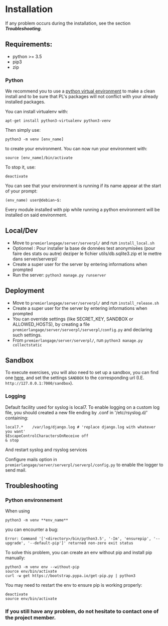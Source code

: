 # Installation

If any problem occurs during the installation, see the section ***Troubleshooting***.

## Requirements:
- python >= 3.5
- pip3
- zip

### Python
We recommend you to use a [python virtual environment](https://docs.python.org/3/tutorial/venv.html) to make a clean install and to be 
sure that PL's packages will not conflict with your already installed packages.

You can install virtualenv with:

    apt-get install python3-virtualenv python3-venv

Then simply use:

    python3 -m venv [env_name]

to create your environment. You can now run your environment with:

    source [env_name]/bin/activate
    
To stop it, use:

    deactivate

You can see that your environment is running if its name appear at the start of your prompt:

    (env_name) user@debian~$:

Every module installed with pip while running a python environment will be installed on said environment.




## Local/Dev
- Move to `premierlangage/server/serverpl/` and run `install_local.sh`
- Optionnel : Pour installer la base de données test anonymisées (pour faire des stats ou autre) deziper le fichier utils/db.sqlite3.zip et 
  le mettre dans server/serverpl/
- Create a super user for the server by entering informations when prompted
- Run the server: `python3 manage.py runserver`

## Deployment
- Move to `premierlangage/server/serverpl/` and run `install_release.sh`
- Create a super user for the server by entering informations when prompted
- You can override settings (like SECRET_KEY, SANDBOX or ALLOWED_HOSTS), by creating a file `premierlangage/server/serverpl/serverpl/config.py` and declaring such settings.
- From `premierlangage/server/serverpl/`, run `python3 manage.py collectstatic`


## Sandbox
To execute exercises, you will also need to set up a sandbox, you can find one [here](https://github.com/plgitlogin/sandbox),
and set the settings `SANDBOX` to the corresponding url (I.E. `http://127.0.0.1:7000/sandbox`).


### Logging
Default facility used for syslog is local7.
To enable logging on a custom log file, you should created a new file ending by .conf in '/etc/rsyslog.d/' containing:

```
local7.*	/var/log/django.log # 'replace django.log with whatever you want'
$EscapeControlCharactersOnReceive off
& stop
```

And restart syslog and rsyslog services

Configure mails option in `premierlangage/server/serverpl/serverpl/config.py` to enable the logger to send mail.


## Troubleshooting

### Python environnement
When using

    python3 -m venv **env_name**

you can encounter a bug:

    Error: Command '['<directory>/bin/python3.5', '-Im', 'ensurepip', '--upgrade', '--default-pip']' returned non-zero exit status

To solve this problem, you can create an env without pip and install pip manually:

    python3 -m venv env --without-pip
    source env/bin/activate
    curl -w get https://bootstrap.pypa.io/get-pip.py | python3

You may need to restart the env to ensure pip is working properly:

    deactivate
    source env/bin/activate


### If you still have any problem, do not hesitate to contact one of the project member.

